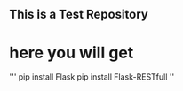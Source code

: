 ## This is a Test Repository
# here you will get 
'''
pip install Flask
pip install Flask-RESTfull
''
